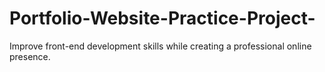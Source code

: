 # Portfolio-Website-Practice-Project-
Improve front-end development skills while creating a professional online presence.
